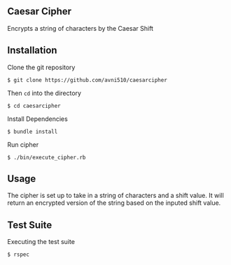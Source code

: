 Caesar Cipher 
------------
Encrypts a string of characters by the Caesar Shift 


Installation 
------------
Clone the git repository 

```
$ git clone https://github.com/avni510/caesarcipher
```

Then `cd` into the directory

```
$ cd caesarcipher
```

Install Dependencies
```
$ bundle install
```

Run cipher
```
$ ./bin/execute_cipher.rb
```

Usage
-----
The cipher is set up to take in a string of characters and a shift value. It will return an encrypted version of the string based on the inputed shift value. 


Test Suite
----------
Executing the test suite
```
$ rspec
```

